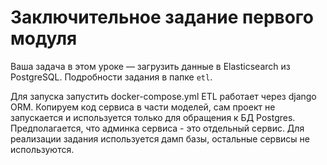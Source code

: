 # Заключительное задание первого модуля

Ваша задача в этом уроке — загрузить данные в Elasticsearch из PostgreSQL. Подробности задания в папке `etl`.

Для запуска запустить docker-compose.yml
ETL работает через django ORM. Копируем код сервиса в части моделей, сам проект  не запускается и используется только для обращения к БД Postgres.
Предполагается, что админка сервиса - это отдельный сервис. 
Для реализации задания используется дамп базы, остальные сервисы не используются. 
